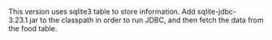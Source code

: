 This version uses sqlite3 table to store information. Add sqlite-jdbc-3.23.1.jar to the classpath in order to run JDBC, and then fetch the data from the food table.